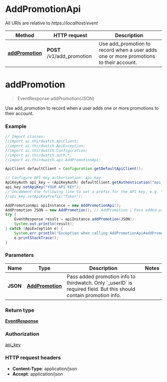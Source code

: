# AddPromotionApi

All URIs are relative to *https://localhost/event*

Method | HTTP request | Description
------------- | ------------- | -------------
[**addPromotion**](AddPromotionApi.md#addPromotion) | **POST** /v1/add_promotion | Use add_promotion to record when a user adds one or more promotions to their account.


<a name="addPromotion"></a>
# **addPromotion**
> EventResponse addPromotion(JSON)

Use add_promotion to record when a user adds one or more promotions to their account.

### Example
```java
// Import classes:
//import ai.thirdwatch.ApiClient;
//import ai.thirdwatch.ApiException;
//import ai.thirdwatch.Configuration;
//import ai.thirdwatch.auth.*;
//import ai.thirdwatch.api.AddPromotionApi;

ApiClient defaultClient = Configuration.getDefaultApiClient();

// Configure API key authorization: api_key
ApiKeyAuth api_key = (ApiKeyAuth) defaultClient.getAuthentication("api_key");
api_key.setApiKey("YOUR API KEY");
// Uncomment the following line to set a prefix for the API key, e.g. "Token" (defaults to null)
//api_key.setApiKeyPrefix("Token");

AddPromotionApi apiInstance = new AddPromotionApi();
AddPromotion JSON = new AddPromotion(); // AddPromotion | Pass added promotion info to thirdwatch. Only `_userID` is required field. But this should contain promotion info.
try {
    EventResponse result = apiInstance.addPromotion(JSON);
    System.out.println(result);
} catch (ApiException e) {
    System.err.println("Exception when calling AddPromotionApi#addPromotion");
    e.printStackTrace();
}
```

### Parameters

Name | Type | Description  | Notes
------------- | ------------- | ------------- | -------------
 **JSON** | [**AddPromotion**](AddPromotion.md)| Pass added promotion info to thirdwatch. Only &#x60;_userID&#x60; is required field. But this should contain promotion info. |

### Return type

[**EventResponse**](EventResponse.md)

### Authorization

[api_key](../README.md#api_key)

### HTTP request headers

 - **Content-Type**: application/json
 - **Accept**: application/json

